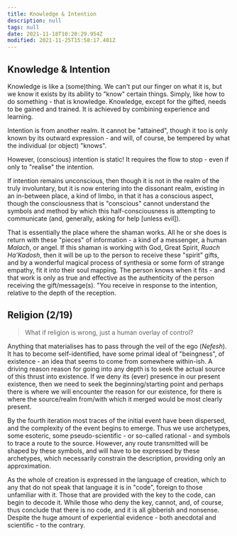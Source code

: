 ```yaml
---
title: Knowledge & Intention
description: null
tags: null
date: 2021-11-18T10:20:29.954Z
modified: 2021-11-25T15:58:17.401Z
---
```


## Knowledge & Intention

Knowledge is like a (some)thing. We can't put our finger on what it is, but we know it exists by its ability to "know" certain things. Simply, like how to do something - that is knowledge. Knowledge, except for the gifted, needs to be gained and trained. It is achieved by combining experience and learning.

Intention is from another realm. It cannot be "attained", though it too is only known by its outward expression - and will, of course, be tempered by what the individual (or object) "knows".

However, (conscious) intention is static! It requires the flow to stop - even if only to "realise" the intention.

If intention remains unconscious, then though it is not in the realm of the truly involuntary, but it is now entering into the dissonant realm, existing in an in-between place, a kind of limbo, in that it has a conscious aspect, though the consciousness that is "conscious" cannot understand the symbols and method by which this half-consciousness is attempting to communicate (and, generally, asking for help [unless evil]).

That is essentially the place where the shaman works. All he or she does is return with these "pieces" of information - a kind of a messenger, a human _Malach_, or angel. If this shaman is working with God, Great Spirit, _Ruach Ha'Kadosh_, then it will be up to the person to receive these "spirit" gifts, and by a wonderful magical process of synthesia or some form of strange empathy, fit it into their soul mapping. The person knows when it fits - and that work is only as true and effective as the authenticity of the person receiving the gift/message(s). "You receive in response to the intention, relative to the depth of the reception.

## Religion (2/19)

> What if religion is wrong, just a human overlay of control?

Anything that materialises has to pass through the veil of the ego (_Nefesh_). It has to become self-identified, have some primal ideal of "beingness", of existence - an idea that seems to come from somewhere within-ish. A driving reason reason for going into any depth is to seek the actual source of this thrust into existence. If we deny its (ever) presence in our present existence, then we need to seek the beginning/starting point and perhaps there is where we will encounter the reason for our existence, for there is where the source/realm from/with which it merged would be most clearly present.

By the fourth iteration most traces of the initial event have been dispersed, and the complexity of the event begins to emerge. Thus we use archetypes, some esoteric, some pseudo-scientific - or so-called rational - and symbols to trace a route to the source. However, any route transmitted will be shaped by these symbols, and will have to be expressed by these archetypes, which necessarily constrain the description, providing only an approximation.

As the whole of creation is expressed in the language of creation, which to any that do not speak that language it is in "code", foreign to those unfamiliar with it. Those that are provided with the key to the code, can begin to decode it. While those who deny the key, cannot, and, of course, thus conclude that there is no code, and it is all gibberish and nonsense. Despite the huge amount of experiential evidence - both anecdotal and scientific - to the contrary.
